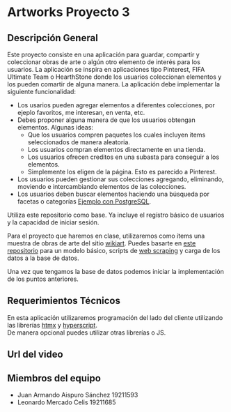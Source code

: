 # Artworks Proyecto 3

## Descripción General

Este proyecto consiste en una aplicación para guardar, compartir y coleccionar 
obras de arte o algún otro elemento de interés para los usuarios. La aplicación se inspira en aplicaciones tipo 
Pinterest, FIFA Ultimate Team o HearthStone donde los usuarios coleccionan elementos y los
pueden comartir de alguna manera. La aplicación debe implementar la siguiente funcionalidad:

* Los usarios pueden agregar elementos a diferentes colecciones, por ejeplo 
favoritos, me interesan, en venta, etc. 
* Debes proponer alguna manera de que los usuarios obtengan elementos. Algunas ideas:
    * Que los usuarios compren paquetes los cuales incluyen items seleccionados de manera aleatoria.
    * Los usuarios compran elementos directamente en una tienda.
    * Los usuarios ofrecen creditos en una subasta para conseguir a los elementos.
    * Simplemente los eligen de la página. Esto es parecido a Pinterest.
* Los usuarios pueden gestionar sus colecciones agregando, eliminando, moviendo e intercambiando elementos de las colecciones.
* Los usuarios deben buscar elementos haciendo una búsqueda por facetas o categorías [Ejemplo con PostgreSQL](https://www.youtube.com/watch?v=QFs6qgvyTC4).

Utiliza este repositorio como base.  Ya incluye el regístro básico de usuarios y la capacidad de iniciar sesión. 

Para el proyecto que haremos en clase, utilizaremos como ítems una muestra de 
obras de arte del sitio [wikiart](https://www.wikiart.org/). Puedes basarte en [este repositorio](https://github.com/mariosky/ArtTest) 
para un modelo básico, scripts de [web scraping](https://es.wikipedia.org/wiki/Web_scraping) y carga de los datos a la base de datos.

Una vez que tengamos la base de datos podemos iniciar la implementación de los puntos anteriores. 

## Requerimientos Técnicos

En esta aplicación utilizaremos programación del lado del cliente utilizando las librerías [htmx](https://htmx.org/) y [hyperscript](https://hyperscript.org/).  
De manera opcional puedes utilizar otras librerías o JS.

## Url del video

## Miembros del equipo
- Juan Armando Aispuro Sánchez 19211593
- Leonardo Mercado Celis 19211685





